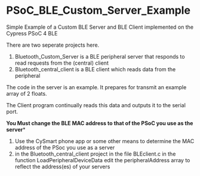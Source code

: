 # PSoC_BLE_Custom_Server_Example
Simple Example of a Custom BLE Server and BLE Client implemented on the Cypress PSoC 4 BLE


There are two seperate projects here.

1. Bluetooth_Custom_Server is a BLE peripheral server that responds to read requests from the (central) client
2. Bluetooth_central_client is a BLE client which reads data from the peripheral

The code in the server is an example.  It prepares for transmit an example array of 2 floats.

The Client program continually reads this data and outputs it to the serial port.

**You Must change the BLE MAC address to that of the PSoC you use as the server*** 

1. Use the CySmart phone app or some other means to determine the MAC address of the PSoc you use as a server
2.  in the Bluetooth_central_client project
      in the file BLEclient.c
          in the function LoadPeripheralDeviceData
              edit the peripheralAddress array to reflect the address(es) of your servers

